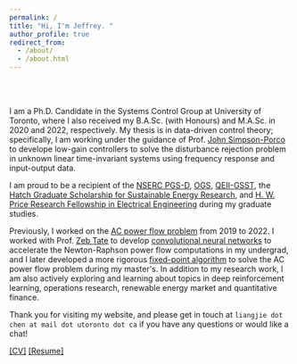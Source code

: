 ```yaml
---
permalink: /
title: "Hi, I'm Jeffrey. "
author_profile: true
redirect_from: 
  - /about/
  - /about.html
---
```


<br>
<br>

I am a Ph.D. Candidate in the Systems Control Group at University of Toronto, where I also received my B.A.Sc. (with Honours) and M.A.Sc. in 2020 and 2022, respectively. My thesis is in data-driven control theory; specifically, I am working under the guidance of Prof. [John Simpson-Porco](https://www.control.utoronto.ca/~jwsimpson/) to develope low-gain controllers to solve the disturbance rejection problem in unknown linear time-invariant systems using frequency response and input-output data. 

I am proud to be a recipient of the [NSERC PGS-D](https://search.open.canada.ca/grants/record/nserc-crsng,110_2024_2025_Q4_87,current), [OGS](https://www.sgs.utoronto.ca/awards/ontario-graduate-scholarship/), [QEII-GSST](https://osap.gov.on.ca/OSAPPortal/en/A-ZListofAid/PRDR019236.html), the [Hatch Graduate Scholarship for Sustainable Energy Research](https://energy.utoronto.ca/), and [H. W. Price Research Fellowship in Electrical Engineering](https://www.ece.utoronto.ca/graduates/financial-support/scholarships/) during my graduate studies.  

Previously, I worked on the [AC power flow problem](https://en.wikipedia.org/wiki/Power-flow_study) from 2019 to 2022. I worked with Prof. [Zeb Tate](https://www.ece.utoronto.ca/people/tate-j/) to develop [convolutional neural networks](https://arxiv.org/abs/2004.09342) to accelerate the Newton-Raphson power flow computations in my undergrad, and I later developed a more rigorous [fixed-point algorithm](https://ieeexplore.ieee.org/abstract/document/10156226) to solve the AC power flow problem during my master's. In addition to my research work, I am also actively exploring and learning about topics in deep reinforcement learning, operations research, renewable energy market and quantitative finance. 

<!-- Outside work, I am an experienced amateur violinist of 20+ years (my favorite works are written by [Mahler](https://www.youtube.com/watch?v=Oi6ZjkXFlcU) and [Bach](https://youtu.be/vhOaS_Cy8_8?si=TNHShy0LIqunDOaa)), an avid reader (but in all honesty, really a [book hoarder](https://www.booksalefinder.com/utgeneral.html)), and I am working on achieving my [fitness goals](https://ljchen.github.io/posts/fitness-goals.html) by 2027.  -->

Thank you for visiting my website, and please get in touch at `liangjie dot chen at mail dot utoronto dot ca` if you have any questions or would like a chat! 


[[CV]](https://ljchen.ca/files/cv.pdf) [[Resume]](https://ljchen.ca/files/resume.pdf)